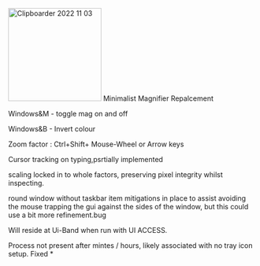 <img width="189" alt="Clipboarder 2022 11 03" src="https://user-images.githubusercontent.com/62726599/199727714-39beb5fd-b199-4b61-b725-59db11e64cf0.png">
Minimalist Magnifier Repalcement 

Windows&M - toggle mag on and off

Windows&B - Invert colour

Zoom factor : Ctrl+Shift+ Mouse-Wheel or Arrow keys 

Cursor tracking on typing,psrtially implemented

scaling locked in to whole factors, preserving pixel integrity whilst inspecting.

round window without taskbar item
mitigations in place to assist avoiding the mouse trapping the gui against the sides of the window, but this could use a bit more refinement.bug

Will reside at Ui-Band when run with UI ACCESS.

Process not present after mintes / hours, likely associated with no tray icon setup. Fixed *
